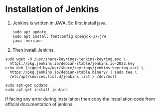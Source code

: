 # Installation of Jenkins

1. Jenkins is written in JAVA. So first install java.
	```
	sudo apt update
	sudo apt install fontconfig openjdk-17-jre
	java -version
	```
2. Then install Jenkins.
	
```
sudo wget -O /usr/share/keyrings/jenkins-keyring.asc \
  https://pkg.jenkins.io/debian-stable/jenkins.io-2023.key
echo deb [signed-by=/usr/share/keyrings/jenkins-keyring.asc] \
  https://pkg.jenkins.io/debian-stable binary/ | sudo tee \
  /etc/apt/sources.list.d/jenkins.list > /dev/null
```
```
sudo apt-get update
sudo apt-get install jenkins
```

If facing any error during installation then copy the installation code from official documentation of jenkins.

